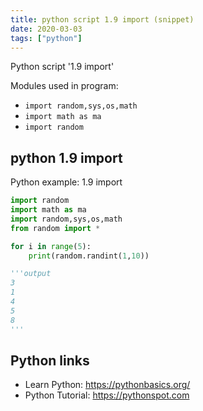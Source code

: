 ```yaml
---
title: python script 1.9 import (snippet)
date: 2020-03-03
tags: ["python"]
---
```

Python script '1.9 import'


Modules used in program: 
* `import random,sys,os,math`
* `import math as ma`
* `import random`

## python 1.9 import

Python example: 1.9 import

```python
import random
import math as ma
import random,sys,os,math
from random import *

for i in range(5):
    print(random.randint(1,10))

'''output
3
1
4
5
8
'''

```

## Python links

- Learn Python: https://pythonbasics.org/
- Python Tutorial: https://pythonspot.com
